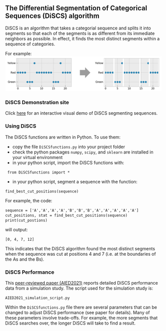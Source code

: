## The Differential Segmentation of Categorical Sequences (DiSCS) algorithm 
DiSCS is an algorithm that takes a categorial sequence and splits it into segments so that each of the segments is as different from its immediate neighbors as possible. In effect, it finds the most distinct segments within a sequence of categories.

For example:
![graphical example of segmentation](https://github.com/jpbywater/DiSCS/blob/main/example_img.png)

### DiSCS Demonstration site
Click [here](https://jpbywater.pythonanywhere.com/) for an interactive visual demo of DiSCS segmenting sequences.

### Using DiSCS
The DiSCS functions are written in Python. To use them:
 - copy the file `DiSCSfunctions.py` into your project folder
 - check the python packages `numpy`, `scipy`, and `sklearn` are installed in your virtual environment
 - in your python script, import the DiSCS functions with:
```
 from DiSCSfunctions import *
```
 - in your python script, segment a sequence with the function:
 ```
find_best_cut_positions(sequence)
```

For example, the code:
```
sequence = ['A','A','A','A','B','B','B','A','A','A','A','A']
cut_positions, stat = find_best_cut_positions(sequence)
print(cut_postions)
```
will output:
```
[0, 4, 7, 12]
```
This indicates that the DiSCS algorithm found the most distinct segments when the sequence was cut at positions 4 and 7 (i.e. at the boundaries of the As and the Bs).

### DiSCS Performance

This [peer-reviewed paper (AIED2021)](https://link.springer.com/chapter/10.1007/978-3-030-78292-4_8) reports detailed DiSCS performance data from a simulation study. The script used for the simulation study is:
```
AIED2021_simulation_script.py
```
Within the `DiSCSfunctions.py` file there are several parameters that can be changed to adjust DiSCS performance (see paper for details). Many of these parameters involve trade-offs. For example, the more segments that DiSCS searches over, the longer DiSCS will take to find a result.  
